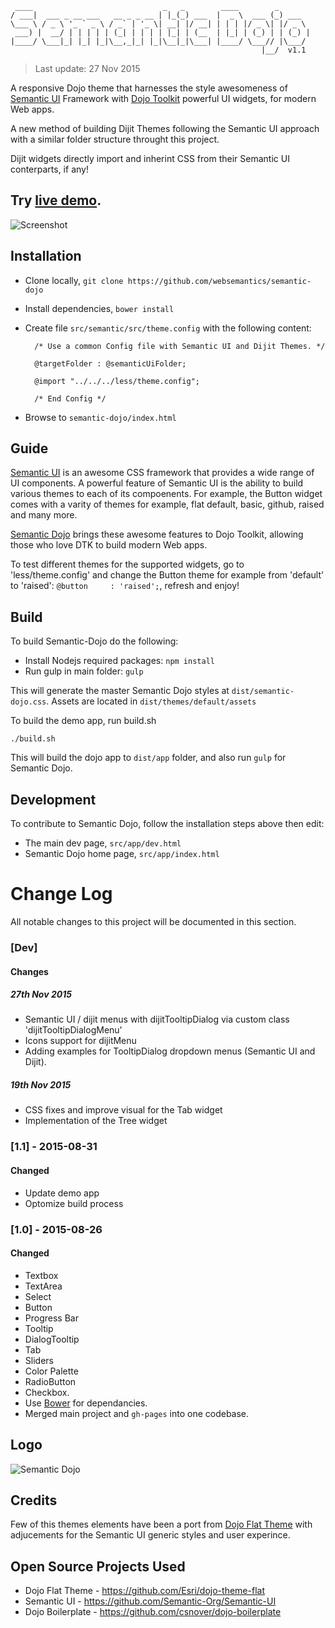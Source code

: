 ```
 ____                             _   _        ____        _       
/ ___|  ___ _ __ ___   __ _ _ __ | |_(_) ___  |  _ \  ___ (_) ___  
\___ \ / _ \ '_ ` _ \ / _` | '_ \| __| |/ __| | | | |/ _ \| |/ _ \ 
 ___) |  __/ | | | | | (_| | | | | |_| | (__  | |_| | (_) | | (_) |
|____/ \___|_| |_| |_|\__,_|_| |_|\__|_|\___| |____/ \___// |\___/ 
                                                        |__/  v1.1      
```
> Last update:  27 Nov 2015

A responsive Dojo theme that harnesses the style awesomeness of [Semantic UI](http://semantic-ui.com/) Framework with [Dojo Toolkit](https://dojotoolkit.org/) powerful UI widgets, for modern Web apps.

A new method of building Dijit Themes following the Semantic UI approach with a similar folder structure throught this project.

Dijit widgets directly import and inherint CSS from their Semantic UI conterparts, if any!

Try [live demo](http://websemantics.github.io/semantic-dojo).
------
![Screenshot](https://raw.githubusercontent.com/websemantics/semantic-dojo/master/src/app/resources/img/screenshot.png "Screenshot")

## Installation

- Clone locally, `git clone https://github.com/websemantics/semantic-dojo`
- Install dependencies, `bower install`
- Create file `src/semantic/src/theme.config` with the following content:

		/* Use a common Config file with Semantic UI and Dijit Themes. */
	
		@targetFolder : @semanticUiFolder; 
		
		@import "../../../less/theme.config";
		
		/* End Config */

- Browse to `semantic-dojo/index.html`

## Guide

[Semantic UI](http://semantic-ui.com/) is an awesome CSS framework that provides a wide range of UI components. A powerful feature of Semantic UI is the ability to build various themes to each of its compoenents. For example, the Button widget comes with a varity of themes for example, flat default, basic, github, raised and many more. 

[Semantic Dojo](https://github.com/websemantics/semantic-dojo) brings these awesome features to Dojo Toolkit, allowing those who love DTK to build modern Web apps.

To test different themes for the supported widgets, go to 'less/theme.config' and change the Button theme for example from 'default' to 'raised': `@button     : 'raised';`, refresh and enjoy!

## Build

To build Semantic-Dojo do the following:

- Install Nodejs required packages: `npm install`
- Run gulp in main folder: `gulp`

This will generate the master Semantic Dojo styles at `dist/semantic-dojo.css`. Assets are located in `dist/themes/default/assets`

To build the demo app, run build.sh

`./build.sh`

This will build the dojo app to `dist/app` folder, and also run `gulp` for Semantic Dojo.

## Development

To contribute to Semantic Dojo, follow the installation steps above then edit:
- The main dev page, `src/app/dev.html`
- Semantic Dojo home page, `src/app/index.html`

# Change Log
All notable changes to this project will be documented in this section.

### [Dev] 
#### Changes

##### 27th Nov 2015
- Semantic UI / dijit menus with dijitTooltipDialog via custom class 'dijitTooltipDialogMenu'
- Icons support for dijitMenu
- Adding examples for TooltipDialog dropdown menus (Semantic UI and Dijit).

##### 19th Nov 2015
- CSS fixes and improve visual for the Tab widget
- Implementation of the Tree widget

### [1.1] - 2015-08-31
#### Changed
- Update demo app
- Optomize build process

### [1.0] - 2015-08-26
#### Changed
- Textbox
- TextArea
- Select
- Button
- Progress Bar
- Tooltip
- DialogTooltip
- Tab
- Sliders
- Color Palette
- RadioButton
- Checkbox.
- Use [Bower](http://bower.io/) for dependancies.
- Merged main project and `gh-pages` into one codebase.

## Logo

![Semantic Dojo](https://raw.githubusercontent.com/websemantics/semantic-dojo/master/src/app/resources/img/logo.png "Semantic Dojo")

## Credits

Few of this themes elements have been a port from [Dojo Flat Theme](https://github.com/Esri/dojo-theme-flat) with adjucements for the Semantic UI generic styles and user experince. 

## Open Source Projects Used

* Dojo Flat Theme - https://github.com/Esri/dojo-theme-flat
* Semantic UI - https://github.com/Semantic-Org/Semantic-UI
* Dojo Boilerplate - https://github.com/csnover/dojo-boilerplate
